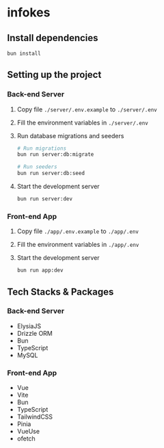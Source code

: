 # infokes

## Install dependencies

```bash
bun install
```

## Setting up the project

### Back-end Server

1. Copy file `./server/.env.example` to `./server/.env`

2. Fill the environment variables in `./server/.env`

3. Run database migrations and seeders
   ```bash
   # Run migrations
   bun run server:db:migrate

   # Run seeders
   bun run server:db:seed
   ```

4. Start the development server
   ```bash
   bun run server:dev
   ```

### Front-end App

1. Copy file `./app/.env.example` to `./app/.env`

2. Fill the environment variables in `./app/.env`

3. Start the development server
   ```bash
   bun run app:dev
   ```

## Tech Stacks & Packages

### Back-end Server

- ElysiaJS
- Drizzle ORM
- Bun
- TypeScript
- MySQL

### Front-end App

- Vue
- Vite
- Bun
- TypeScript
- TailwindCSS
- Pinia
- VueUse
- ofetch
